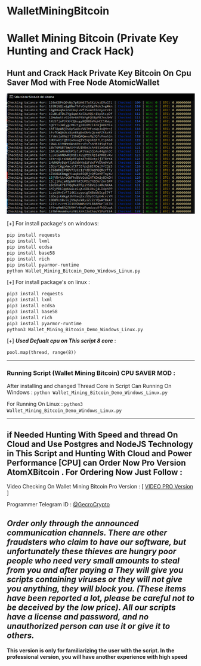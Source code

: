 # WalletMiningBitcoin
# Wallet Mining Bitcoin (Private Key Hunting and Crack Hack)
## Hunt and Crack Hack Private Key Bitcoin On Cpu Saver Mod with Free Node AtomicWallet

![Wallet Mining Bitcoin (Private Key Hunting and Crack Hack)](https://github.com/DatBase-12/WalletMiningBitcoin/blob/main/Capture.PNG)


[+] For install package's on windows:

```
pip install requests
pip install lxml
pip install ecdsa
pip install base58
pip install rich
pip install pyarmor-runtime
python Wallet_Mining_Bitcoin_Demo_Windows_Linux.py
```

[+] For install package's on linux :
```
pip3 install requests
pip3 install lxml
pip3 install ecdsa
pip3 install base58
pip3 install rich
pip3 install pyarmor-runtime
python3 Wallet_Mining_Bitcoin_Demo_Windows_Linux.py
```

[+] ***Used Defualt cpu on This script 8 core*** :
```
pool.map(thread, range(8))
```
---

### Running Script (Wallet Mining Bitcoin) CPU SAVER MOD :

After installing and changed Thread Core in Script Can Running On Windows : `python Wallet_Mining_Bitcoin_Demo_Windows_Linux.py`

For Running On Linux : `python3 Wallet_Mining_Bitcoin_Demo_Windows_Linux.py`

---

## if Needed Hunting With Speed and thread On Cloud and Use Postgres and NodeJS Technology in This Script and Hunting With Cloud and Power Performance [CPU] can Order Now Pro Version AtomXBitcoin . For Ordering Now Just Follow :

Video Checking On Wallet Mining Bitcoin Pro Version : [ [VIDEO PRO Version]() ]


Programmer Telegram ID : [@GecroCrypto](https://t.me/GecroCrypto)


***Order only through the announced communication channels. There are other fraudsters who claim to have our software, but unfortunately these thieves are hungry poor people who need very small amounts to steal from you and after paying a They will give you scripts containing viruses or they will not give you anything, they will block you. (These items have been reported a lot, please be careful not to be deceived by the low price). All our scripts have a license and password, and no unauthorized person can use it or give it to others.***
---
#### This version is only for familiarizing the user with the script. In the professional version, you will have another experience with high speed
